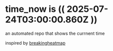 # time_now is (( 2025-07-24T03:00:00.860Z ))

an automated repo that shows the currnent time

inspired by [breakingheatmap](https://github.com/breakingheatmap/breakingheatmap)